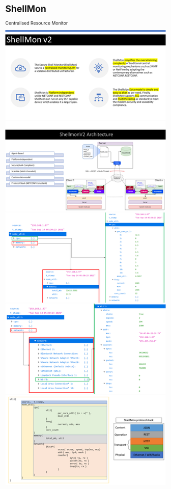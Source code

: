 # ShellMon
Centralised Resource Monitor

![](figs/presentation/Slide2.PNG)
![](figs/presentation/Slide3.PNG)
![](figs/presentation/Slide4.PNG)
![](figs/presentation/Slide5.PNG)
![](figs/presentation/Slide6.PNG)
